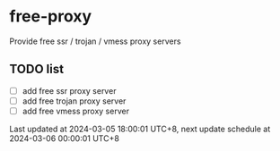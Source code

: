 
# free-proxy
Provide free ssr / trojan / vmess proxy servers


## TODO list
- [ ] add free ssr proxy server
- [ ] add free trojan proxy server
- [ ] add free vmess proxy server

Last updated at 2024-03-05 18:00:01 UTC+8, next update schedule at 2024-03-06 00:00:01 UTC+8

